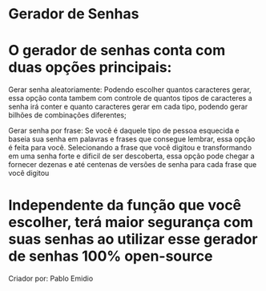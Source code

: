 # Gerador de Senhas

# O gerador de senhas conta com duas opções principais:

Gerar senha aleatoriamente: Podendo escolher quantos caracteres gerar, essa opção conta tambem com controle de quantos tipos de caracteres a senha irá conter e quanto caracteres gerar em cada tipo, podendo gerar bilhões de combinações diferentes;

Gerar senha por frase: Se você é daquele tipo de pessoa esquecida e baseia sua senha em palavras e frases que consegue lembrar, essa opção é feita para você. Selecionando a frase que você digitou e transformando em uma senha forte e dificil de ser descoberta, essa opção pode chegar a fornecer dezenas e até centenas de versões de senha para cada frase que você digitou

# Independente da função que você escolher, terá maior segurança com suas senhas ao utilizar esse gerador de senhas 100% open-source
Criador por: Pablo Emidio
